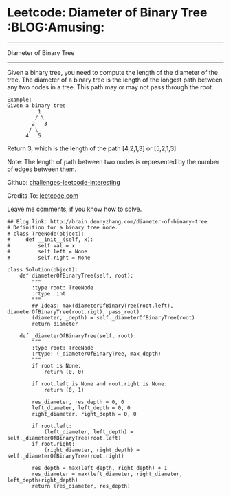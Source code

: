 # Leetcode: Diameter of Binary Tree     :BLOG:Amusing:


---

Diameter of Binary Tree  

---

Given a binary tree, you need to compute the length of the diameter of the tree. The diameter of a binary tree is the length of the longest path between any two nodes in a tree. This path may or may not pass through the root.  

    Example:
    Given a binary tree 
              1
             / \
            2   3
           / \     
          4   5

Return 3, which is the length of the path [4,2,1,3] or [5,2,1,3].  

Note: The length of path between two nodes is represented by the number of edges between them.  

Github: [challenges-leetcode-interesting](https://github.com/DennyZhang/challenges-leetcode-interesting/tree/master/diameter-of-binary-tree)  

Credits To: [leetcode.com](https://leetcode.com/problems/diameter-of-binary-tree/description/)  

Leave me comments, if you know how to solve.  

    ## Blog link: http://brain.dennyzhang.com/diameter-of-binary-tree
    # Definition for a binary tree node.
    # class TreeNode(object):
    #     def __init__(self, x):
    #         self.val = x
    #         self.left = None
    #         self.right = None
    
    class Solution(object):
        def diameterOfBinaryTree(self, root):
            """
            :type root: TreeNode
            :rtype: int
            """
            ## Ideas: max(diameterOfBinaryTree(root.left), diameterOfBinaryTree(root.rigt), pass_root)
            (diameter, _depth) = self._diameterOfBinaryTree(root)
            return diameter
    
        def _diameterOfBinaryTree(self, root):
            """
            :type root: TreeNode
            :rtype: (_diameterOfBinaryTree, max_depth)
            """
            if root is None:
                return (0, 0)
    
            if root.left is None and root.right is None:
                return (0, 1)
    
            res_diameter, res_depth = 0, 0
            left_diameter, left_depth = 0, 0
            right_diameter, right_depth = 0, 0
    
            if root.left:
                (left_diameter, left_depth) = self._diameterOfBinaryTree(root.left)
            if root.right:
                (right_diameter, right_depth) = self._diameterOfBinaryTree(root.right)
    
            res_depth = max(left_depth, right_depth) + 1
            res_diameter = max(left_diameter, right_diameter, left_depth+right_depth)
            return (res_diameter, res_depth)